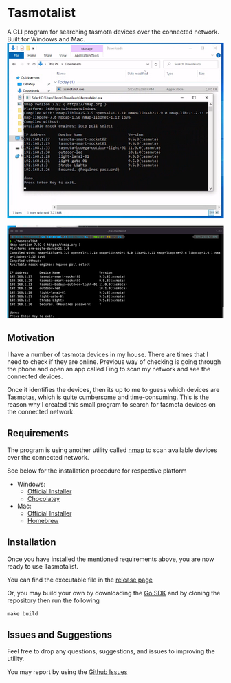 # Tasmotalist

A CLI program for searching tasmota devices over the connected network. Built for Windows and Mac.
![img_1.png](img_1.png)

![img_2.png](img_2.png)
## Motivation
I have a number of tasmota devices in my  house. There are times that I need to check if they are online. Previous way of checking is going through the phone and open an app called Fing to scan my network and see the connected devices.

Once it identifies the devices, then its up to me to guess which devices are Tasmotas, which is quite cumbersome and time-consuming. This is the reason why I created this small program to search for tasmota devices on the connected network. 

## Requirements

The program is using another utility called [nmap](https://nmap.org/) to scan available devices over the connected network.

See below for the installation procedure for respective platform

* Windows:
    * [Official Installer](https://nmap.org/download.html#windows)
    * [Chocolatey](https://community.chocolatey.org/packages/nmap#install)
* Mac:
    * [Official Installer](https://nmap.org/download.html#macosx)
    * [Homebrew](https://formulae.brew.sh/formula/nmap)

## Installation

Once you have installed the mentioned requirements above, you are now ready to use Tasmotalist.

You can find the executable file in the [release page](https://github.com/jasontalon/tasmotalist/releases/tag/v1.0.0)

Or, you may build your own by downloading the [Go SDK](https://go.dev/dl/) and by cloning the repository then run the following 
```
make build
```

## Issues and Suggestions

Feel free to drop any questions, suggestions, and issues to improving the utility.

You may report by using the [Github Issues](https://github.com/jasontalon/tasmotalist/issues)


 
